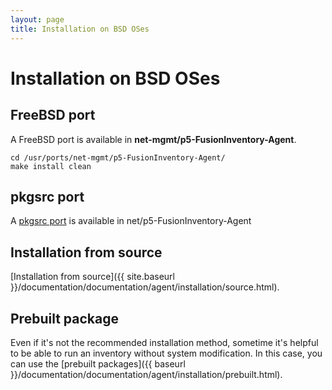 ```yaml
---
layout: page
title: Installation on BSD OSes
---
```


# Installation on BSD OSes

## FreeBSD port

A FreeBSD port is available in **net-mgmt/p5-FusionInventory-Agent**.

    cd /usr/ports/net-mgmt/p5-FusionInventory-Agent/
    make install clean

## pkgsrc port

A [pkgsrc port](http://pkgsrc.se/net/p5-FusionInventory-Agent) is
available in net/p5-FusionInventory-Agent

## Installation from source

[Installation from source]({{ site.baseurl }}/documentation/documentation/agent/installation/source.html).

## Prebuilt package

Even if it's not the recommended installation method, sometime it's helpful to be able to
run an inventory without system modification. In this case, you can use the [prebuilt packages]({{ baseurl }}/documentation/documentation/agent/installation/prebuilt.html).
